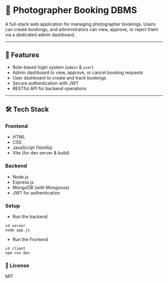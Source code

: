 # 📸 Photographer Booking DBMS

A full-stack web application for managing photographer bookings. Users can create bookings, and administrators can view, approve, or reject them via a dedicated admin dashboard.

---

## 🚀 Features

- Role-based login system (`admin` & `user`)
- Admin dashboard to view, approve, or cancel booking requests
- User dashboard to create and track bookings
- Secure authentication with JWT
- RESTful API for backend operations

---

## 🛠️ Tech Stack

### Frontend
- HTML
- CSS
- JavaScript (Vanilla)
- Vite (for dev server & build)

### Backend
- Node.js
- Express.js
- MongoDB (with Mongoose)
- JWT for authentication

### Setup
- Run the backend
```
cd server
node app.js
```

- Run the Frontend
```
cd client
npm run dev
```

### 📝 License
MIT
